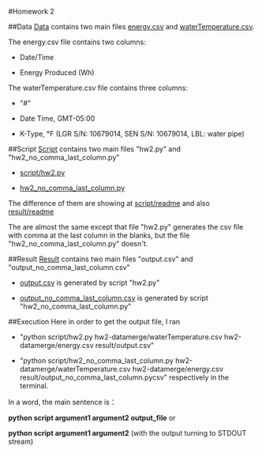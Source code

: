 #Homework 2

##Data
[Data](https://github.com/ruifengchen/stat679work/tree/master/hw2/hw2-datamerge) contains two main files [energy.csv](https://github.com/ruifengchen/stat679work/blob/master/hw2/hw2-datamerge/energy.csv) and [waterTemperature.csv](https://github.com/ruifengchen/stat679work/blob/master/hw2/hw2-datamerge/waterTemperature.csv).

The energy.csv file contains two columns:

- Date/Time

- Energy Produced (Wh)

The waterTemperature.csv file contains three columns:

- "#"

- Date Time, GMT-05:00

- K-Type, °F (LGR S/N: 10679014, SEN S/N: 10679014, LBL: water pipe)

##Script
[Script](https://github.com/ruifengchen/stat679work/tree/master/hw2/script) contains two main files "hw2.py" and "hw2_no_comma_last_column.py"

- [script/hw2.py](https://github.com/ruifengchen/stat679work/blob/master/hw2/script/hw2.py)

- [hw2_no_comma_last_column.py](https://github.com/ruifengchen/stat679work/blob/master/hw2/script/hw2_no_comma_last_column.py)

The difference of them are showing at [script/readme](https://github.com/ruifengchen/stat679work/blob/master/hw2/script/readme.md) and also [result/readme](https://github.com/ruifengchen/stat679work/blob/master/hw2/result/readme.md)

The are almost the same except that file "hw2.py" generates the csv file with comma at the last column in the blanks, but the file "hw2_no_comma_last_column.py" doesn't.

##Result
[Result](https://github.com/ruifengchen/stat679work/tree/master/hw2/result) contains two main files "output.csv" and "output_no_comma_last_column.csv"

- [output.csv](https://github.com/ruifengchen/stat679work/blob/master/hw2/result/output.csv) is generated by script "hw2.py"

- [output_no_comma_last_column.csv](https://github.com/ruifengchen/stat679work/blob/master/hw2/result/output_no_comma_last_column.csv) is generated by script "hw2_no_comma_last_column.py"

##Execution
Here in order to get the output file, I ran

- "python script/hw2.py hw2-datamerge/waterTemperature.csv hw2-datamerge/energy.csv result/output.csv"

- "python script/hw2_no_comma_last_column.py hw2-datamerge/waterTemperature.csv hw2-datamerge/energy.csv result/output_no_comma_last_column.pycsv" respectively in the terminal.

In a word, the main sentence is：

**python script argument1 argument2 output_file** or

**python script argument1 argument2** (with the output turning to STDOUT stream)
